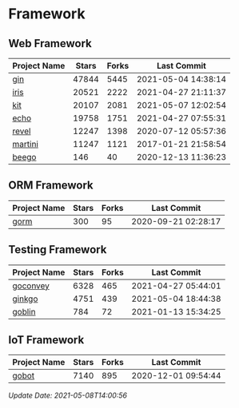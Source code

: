 # Framework

## Web Framework
| Project Name | Stars | Forks | Last Commit |
| ------------ | ----- | ----- | ----------- |
| [gin](https://github.com/gin-gonic/gin) | 47844 | 5445 | 2021-05-04 14:38:14 |
| [iris](https://github.com/kataras/iris) | 20521 | 2222 | 2021-04-27 21:11:37 |
| [kit](https://github.com/go-kit/kit) | 20107 | 2081 | 2021-05-07 12:02:54 |
| [echo](https://github.com/labstack/echo) | 19758 | 1751 | 2021-04-27 07:55:31 |
| [revel](https://github.com/revel/revel) | 12247 | 1398 | 2020-07-12 05:57:36 |
| [martini](https://github.com/go-martini/martini) | 11247 | 1121 | 2017-01-21 21:58:54 |
| [beego](https://github.com/astaxie/beego) | 146 | 40 | 2020-12-13 11:36:23 |

## ORM Framework
| Project Name | Stars | Forks | Last Commit |
| ------------ | ----- | ----- | ----------- |
| [gorm](https://github.com/jinzhu/gorm) | 300 | 95 | 2020-09-21 02:28:17 |

## Testing Framework
| Project Name | Stars | Forks | Last Commit |
| ------------ | ----- | ----- | ----------- |
| [goconvey](https://github.com/smartystreets/goconvey) | 6328 | 465 | 2021-04-27 05:44:01 |
| [ginkgo](https://github.com/onsi/ginkgo) | 4751 | 439 | 2021-05-04 18:44:38 |
| [goblin](https://github.com/franela/goblin) | 784 | 72 | 2021-01-13 15:34:25 |

## IoT Framework
| Project Name | Stars | Forks | Last Commit |
| ------------ | ----- | ----- | ----------- |
| [gobot](https://github.com/hybridgroup/gobot) | 7140 | 895 | 2020-12-01 09:54:44 |

*Update Date: 2021-05-08T14:00:56*
